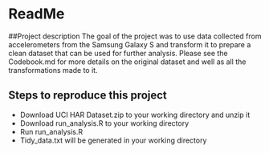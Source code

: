 
# ReadMe

##Project description
The goal of the project was to use data collected from accelerometers from the 
Samsung Galaxy S and transform it to prepare a clean dataset that can be used 
for further analysis. Please see the Codebook.md for more details on the 
original dataset and well as all the transformations made to it. 

## Steps to reproduce this project

* Download UCI HAR Dataset.zip to your working directory and unzip it
* Download run_analysis.R to your working directory
* Run run_analysis.R 
* Tidy_data.txt will be generated in your working directory 
